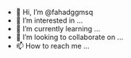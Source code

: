 - 👋 Hi, I’m @fahadggmsq
- 👀 I’m interested in ...
- 🌱 I’m currently learning ...
- 💞️ I’m looking to collaborate on ...
- 📫 How to reach me ...

<!---
fahadggmsq/fahadggmsq is a ✨ special ✨ repository because its `README.md` (this file) appears on your GitHub profile.
You can click the Preview link to take a look at your changes.
--->
